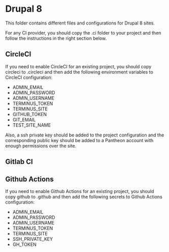 # Drupal 8

This folder contains different files and configurations for Drupal 8 sites.

For any CI provider, you should copy the .ci folder to your project and then follow the instructions in the right section below.

## CircleCI

If you need to enable CircleCI for an existing project, you should copy circleci to .circleci and then add the following environment variables to CircleCI configuration:

- ADMIN_EMAIL
- ADMIN_PASSWORD
- ADMIN_USERNAME
- TERMINUS_TOKEN
- TERMINUS_SITE
- GITHUB_TOKEN
- GIT_EMAIL
- TEST_SITE_NAME

Also, a ssh private key should be added to the project configuration and the corresponding public key should be added to a Pantheon account with enough permissions over the site.

## Gitlab CI

## Github Actions

If you need to enable Github Actions for an existing project, you should copy github to .github and then add the following secrets to Github Actions configuration:

- ADMIN_EMAIL
- ADMIN_PASSWORD
- ADMIN_USERNAME
- TERMINUS_TOKEN
- TERMINUS_SITE
- SSH_PRIVATE_KEY
- GH_TOKEN
